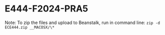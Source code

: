# E444-F2024-PRA5

Note: To zip the files and upload to Beanstalk, run in command line:
`zip -d ECE444.zip __MACOSX/\*`
